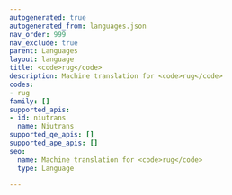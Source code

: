```yaml
---
autogenerated: true
autogenerated_from: languages.json
nav_order: 999
nav_exclude: true
parent: Languages
layout: language
title: <code>rug</code>
description: Machine translation for <code>rug</code>
codes:
- rug
family: []
supported_apis:
- id: niutrans
  name: Niutrans
supported_qe_apis: []
supported_ape_apis: []
seo:
  name: Machine translation for <code>rug</code>
  type: Language

---
```


